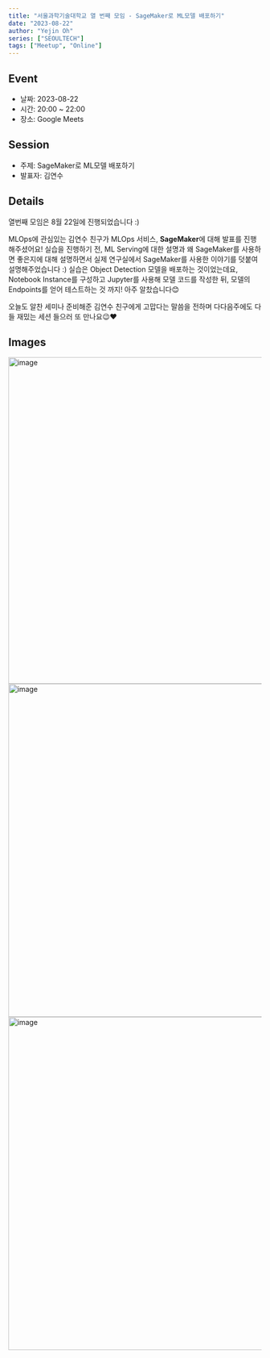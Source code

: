 ```yaml
---
title: "서울과학기술대학교 열 번째 모임 - SageMaker로 ML모델 배포하기"
date: "2023-08-22"
author: "Yejin Oh"
series: ["SEOULTECH"]
tags: ["Meetup", "Online"]
---
```


## Event

- 날짜: 2023-08-22
- 시간: 20:00 ~ 22:00
- 장소: Google Meets

## Session

- 주제: SageMaker로 ML모델 배포하기
- 발표자: 김연수

## Details

열번째 모임은 8월 22일에 진행되었습니다 :)

MLOps에 관심있는 김연수 친구가 MLOps 서비스, **SageMaker**에 대해 발표를 진행해주셨어요!
실습을 진행하기 전, ML Serving에 대한 설명과 왜 SageMaker를 사용하면 좋은지에 대해 설명하면서 실제 연구실에서 SageMaker를 사용한 이야기를 덧붙여 설명해주었습니다 :)
실습은 Object Detection 모델을 배포하는 것이었는데요, Notebook Instance를 구성하고 Jupyter를 사용해 모델 코드를 작성한 뒤, 모델의 Endpoints를 얻어 테스트하는 것 까지! 아주 알찼습니다😊

오늘도 알찬 세미나 준비해준 김연수 친구에게 고맙다는 말씀을 전하며
다다음주에도 다들 재밌는 세션 들으러 또 만나요😉❤️



## Images
<img width="648" alt="image" src="https://github.com/yexjin/yexjin/assets/49095587/024443f1-5457-42b9-ae35-135ab5674832">
<img width="661" alt="image" src="https://github.com/yexjin/yexjin/assets/49095587/6a372ad2-f81d-4427-975e-a14125642694">
<img width="661" alt="image" src="https://github.com/yexjin/yexjin/assets/49095587/c7f4c9bd-9828-49c3-9525-b627c973a7ee">

